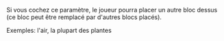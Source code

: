 Si vous cochez ce paramètre, le joueur pourra placer un autre bloc
dessus (ce bloc peut être remplacé par d'autres blocs placés).

Exemples: l'air, la plupart des plantes